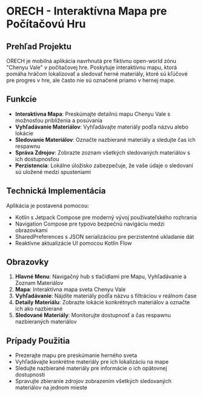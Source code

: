 # ORECH - Interaktívna Mapa pre Počítačovú Hru

## Prehľad Projektu
ORECH je mobilná aplikácia navrhnutá pre fiktívnu open-world zónu "Chenyu Vale" v počítačovej hre. Poskytuje interaktívnu mapu, ktorá pomáha hráčom lokalizovať a sledovať herné materiály, ktoré sú kľúčové pre progres v hre, ale často nie sú označené priamo v hernej mape.

## Funkcie
- **Interaktívna Mapa**: Preskúmajte detailnú mapu Chenyu Vale s možnosťou priblíženia a posúvania
- **Vyhľadávanie Materiálov**: Vyhľadávajte materiály podľa názvu alebo lokácie
- **Sledovanie Materiálov**: Označte nazbierané materiály a sledujte čas ich respawnu
- **Správa Zdrojov**: Zobrazte zoznam všetkých sledovaných materiálov s ich dostupnosťou
- **Perzistencia**: Lokálne úložisko zabezpečuje, že vaše údaje o sledovaní sú uložené medzi spusteniami

## Technická Implementácia
Aplikácia je postavená pomocou:
- Kotlin s Jetpack Compose pre moderný vývoj používateľského rozhrania
- Navigation Compose pre typovo bezpečnú navigáciu medzi obrazovkami
- SharedPreferences s JSON serializáciou pre perzistentné ukladanie dát
- Reaktívne aktualizácie UI pomocou Kotlin Flow

## Obrazovky
1. **Hlavné Menu**: Navigačný hub s tlačidlami pre Mapu, Vyhľadávanie a Zoznam Materiálov
2. **Mapa**: Interaktívna mapa sveta Chenyu Vale
3. **Vyhľadávanie**: Nájdite materiály podľa názvu s filtráciou v reálnom čase
4. **Detaily Materiálu**: Zobrazte lokácie konkrétnych materiálov a označte ich ako nazbierané
5. **Sledované Materiály**: Monitorujte dostupnosť a čas respawnu nazbieraných materiálov

## Prípady Použitia
- Prezerajte mapu pre preskúmanie herného sveta
- Vyhľadávajte konkrétne materiály pre ich lokalizáciu na mape
- Sledujte nazbierané materiály pre informácie o ich opätovnej dostupnosti
- Spravujte zbieranie zdrojov zobrazením všetkých sledovaných materiálov na jednom mieste
